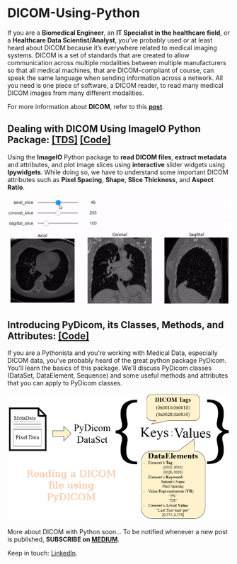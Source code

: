 # DICOM-Using-Python

If you are a **Biomedical Engineer**, an **IT Specialist in the healthcare field**, or a **Healthcare Data Scientist/Analyst**, you’ve probably used or at least heard about DICOM because it’s everywhere related to medical imaging systems. DICOM is a set of standards that are created to allow communication across multiple modalities between multiple manufacturers so that all medical machines, that are DICOM-compliant of course, can speak the same language when sending information across a network. All you need is one piece of software, a DICOM reader, to read many medical DICOM images from many different modalities.

For more information about **DICOM**, refer to this **[post](https://medium.com/@omar.ok1998/what-is-dicom-a28c5fe24c9d)**.

## Dealing with DICOM Using ImageIO Python Package: [[TDS]](https://towardsdatascience.com/dealing-with-dicom-using-imageio-python-package-117f1212ab82) [[Code]](https://github.com/OmarAlkousa/DICOM-Using-Python/blob/main/Dealing_with_DICOM_using_%20ImageIO/Dealing_with_DICOM_using_%20ImageIO.ipynb)
Using the **ImageIO** Python package to **read DICOM files**, **extract metadata** and attributes, and plot image slices using **interactive** slider widgets using **Ipywidgets**. While doing so, we have to understand some important DICOM attributes such as **Pixel Spacing**, **Shape**, **Slice Thickness**, and **Aspect Ratio**.



<p align="center">
  <img src="https://github.com/OmarAlkousa/DICOM-Using-Python/blob/main/Dealing_with_DICOM_using_%20ImageIO/Demo/Axial_Coronal_Sagittal_CT_DEMO.gif", width="600">
</p>

## Introducing PyDicom, its Classes, Methods, and Attributes: [[Code]](https://github.com/OmarAlkousa/DICOM-Using-Python/blob/main/DICOM_Using_PyDicom/Introducing_PyDicom%2C_its_Classes%2C_Methods%2C_and_Attributes.ipynb)
If you are a Pythonista and you're working with Medical Data, especially DICOM data, you've probably heard of the great python package PyDicom. You'll learn the basics of this package. We'll discuss PyDicom classes (DataSet, DataElement, Sequence) and some useful methods and attributes that you can apply to PyDicom classes.

<p align="center">
  <img src="https://github.com/OmarAlkousa/DICOM-Using-Python/blob/main/DICOM_Using_PyDicom/Reading_DICOM_File_Using_dcm_read.png", width="600">
</p>


More about DICOM with Python soon... To be notified whenever a new post is published, **SUBSCRIBE  on [MEDIUM](https://medium.com/@omar.ok1998/subscribe)**.

Keep in touch: [LinkedIn](https://www.linkedin.com/in/omar-alkousa).

